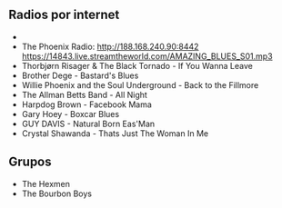 ## Radios por internet
 * 
 * The Phoenix Radio: http://188.168.240.90:8442
https://14843.live.streamtheworld.com/AMAZING_BLUES_S01.mp3
 * Thorbjørn Risager & The Black Tornado - If You Wanna Leave
 * Brother Dege - Bastard's Blues
 * Willie Phoenix and the Soul Underground - Back to the Fillmore
 * The Allman Betts Band - All Night
 * Harpdog Brown - Facebook Mama
 * Gary Hoey - Boxcar Blues
 * GUY DAVIS - Natural Born Eas'Man
 * Crystal Shawanda - Thats Just The Woman In Me

## Grupos
 * The Hexmen
 * The Bourbon Boys
